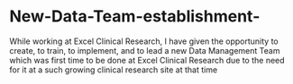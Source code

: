 # New-Data-Team-establishment-
While working at Excel Clinical Research, I have given the opportunity to create, to train, to implement, and to lead a new Data Management Team which was first time to be done at Excel Clinical Research due to the need for it at a such growing clinical research site at that time
